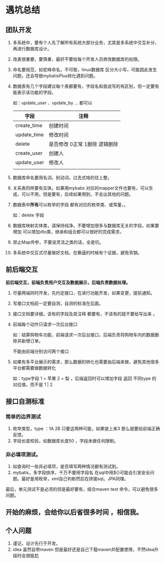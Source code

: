 # 遇坑总结

## 团队开发

1. 多系统中，要有个人先了解所有系统大部分业务，尤其是多系统中交互补分，再进行数据库设计。

2. 改表很重要，要慎重，最好不要给每个开发人员修改数据库的权限。

3. 命名要规范，如驼峰命名，不可取，linux数据库 区分大小写，可能因此发生问题，还会导致mybatisPlus转化遇到问题。

4. 数据表有几个字段建议每个表都要有，字段名和我说写的有区别，但一定要有能表示该功能的字段。

    如：update_user 、update_by ...  都可以

    

    | 字段        | 注释                          |
    | ----------- | ----------------------------- |
    | create_time | 创建时间                      |
    | update_time | 修改时间                      |
    | delete      | 是否修改 0正常 1删除 逻辑删除 |
    | create_user | 创建人                        |
    | update_user | 修改人                        |
    |             |                               |

    

5. 数据库命名要用名词，别动词，过去式啥的往上整。

6. 关系表同样要有实体。如果用mybatis  对应的mapper文件也要有，可以生成，可以不用，但是要有，后续如果用到，不会出其他的问题。

7. 数据表中**所有**可以枚举的字段 都有对应的枚举类、或常量，。

    如：delete   字段 

8. 数据库映射实体类，请保持纯净。不要增加很多与数据库无关的字段，如果要增加 可以增加dto类，继承和组合都可以很好的完成需求。

9. 禁止Map传参，不要说灵活之类的话，全是坑。

10. 多系统中交互式尽量做好文档，在撕逼的时候有个证据，避免背锅。

## 前后端交互

**前后端交互，前端负责用户交互及数据展示，后端负责数据处理。**

1. 尽量两端同时开发，先约定接口，在进行功能开发，如果变更，提前通知。

2. 写接口文档前一定要自测，自测的标准在后面。

3. 接口文档要详细，该有的字段及其注释 都要有，不该有的就不要给写出来 。

4. 前端每个动作只请求一次后台接口

    如：结算购物车功能，前端请求一次后台接口，后端负责将购物车内的数据删除并新增订单。

    不能由前端分别访问两个接口

5. 如果有多平台展示的需求，那么数据的转化也需要由后端来做，避免其他很多平台都需要做数据转化

    如：type字段 1 = 苹果  2 = 梨 ，后端返回时可以增加字段  返回 不同type 的对应值，而不是 1 |  2

    



##     接口自测标准

### 简单的边界测试

1. 枚举类型，type ：1A 2B  只要这两种可能，如果提上来3 那么就要给前端正确反馈。
2. 字段长度校验，如数据库长度50 ，字段未做任何限制。

### 非必填项测试。

1. 如查询时一些非必填项，是否填写两种情况都有测试到。
2. mybatis，多字段排序，千万不要用字段名 在sql中用${}可能会引发安全问题。最好是用枚举，xml自己判断然后在拼接sql。JPA同理。



最后，单元测试不是必须的但是最好要有，结合maven test 命令，可以避免很多问题。

## 开始的麻烦，会给你以后省很多时间 ，相信我。



## 个人问题

1. 谨记，设计先行于开发。
2. idea 虽然自带maven   但是最好还是自己下载maven并配置使用，不然idea升级时会很尴尬

